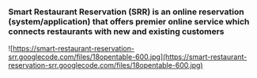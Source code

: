 ### Smart Restaurant Reservation (SRR) is an online reservation (system/application) that offers premier online service which connects restaurants with new and existing customers ###


![https://smart-restaurant-reservation-srr.googlecode.com/files/18opentable-600.jpg](https://smart-restaurant-reservation-srr.googlecode.com/files/18opentable-600.jpg)